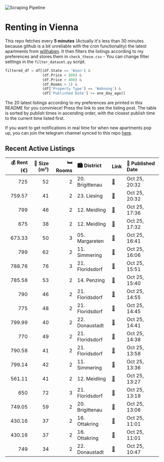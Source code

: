 ![Scraping Pipeline](https://github.com/AthomsG/renting-in-vienna/actions/workflows/run_pipeline.yml/badge.svg)


# Renting in Vienna

This repo fetches every **5 minutes** (Actually it's less than 30 minutes because github is a bit unreliable with the cron functionality) the latest apartments from [willhaben](https://www.willhaben.at/).
It then filters the listings according to my preferences and stores them in `check_these.csv` - You can change filter settings in the `filter_dataset.py` script.

```python
filtered_df = df[(df.State == 'Wien') & 
                 (df.Price < 800) &
                 (df.Price > 400) &
                 (df.Rooms > 1) &
                 (df['Property Type'] == 'Wohnung') &
                 (df['Published Date'] >= one_day_ago)]
```

The 20 latest listings according to my preferences are printed in this README for you conviniece! Press the link to see the listing post.
The table is sorted by publish times in ascending order, with the closest publish time to the current time listed first.

If you want to get notifications in real time for when new apartments pop up, you can join the telegram channel synced to this repo [here](https://t.me/+1HPAYOf5BSsyNTlk).

## Recent Active Listings

|   💰 Rent (€) |   📏 Size (m²) |   🛏️ Rooms | 🏙️ District     | Link                                                                                                                                                                                                                           | 📅 Published Date   |
|-------------:|--------------:|-----------:|:----------------|:-------------------------------------------------------------------------------------------------------------------------------------------------------------------------------------------------------------------------------|:-------------------|
|       725    |            52 |          2 | 20. Brigittenau | [🔗](https://www.willhaben.at/iad/immobilien/d/mietwohnungen/wien/wien-1200-brigittenau/2-zimmer-loggia-wohnung-in-ruhelage---ohne-k%C3%BCchenm%C3%B6blierung-%7C-n%C3%A4he-u6-1703254035/)                                     | Oct 25, 20:32      |
|       759.57 |            41 |          2 | 23. Liesing     | [🔗](https://www.willhaben.at/iad/immobilien/d/mietwohnungen/wien/wien-1230-liesing/miet-kauf%21---singlehit%21-2-zimmer-neubauwohnung-in-beliebter-wohngegend-liesing%60s---nahe-perchtholdsdorfer-heide-1095208325/)          | Oct 25, 20:32      |
|       799    |            46 |          2 | 12. Meidling    | [🔗](https://www.willhaben.at/iad/immobilien/d/mietwohnungen/wien/wien-1120-meidling/preiswerte-2-zimmerwohnung-mit-balkon-im-1.-og-im-gr%C3%BCner-umgebung-2009116743/)                                                        | Oct 25, 17:36      |
|       675    |            38 |          2 | 12. Meidling    | [🔗](https://www.willhaben.at/iad/immobilien/d/mietwohnungen/wien/wien-1120-meidling/wohnen-am-rosenh%C3%BCgel:-deine-sch%C3%B6ne-2-zimmer-neubauwohnung-ab-februar-2062727291/)                                                | Oct 25, 17:32      |
|       673.33 |            50 |          3 | 05. Margareten  | [🔗](https://www.willhaben.at/iad/immobilien/d/mietwohnungen/wien/wien-1050-margareten/dienstwohnung-f%C3%BCr-unternehmer-1813534100/)                                                                                          | Oct 25, 16:41      |
|       799    |            62 |          2 | 11. Simmering   | [🔗](https://www.willhaben.at/iad/immobilien/d/mietwohnungen/wien/wien-1110-simmering/sonnige--bezugsfertige-2-zimmer-balkonmietegr%C3%BCnruhelage-1466824477/)                                                                 | Oct 25, 16:06      |
|       788.76 |            76 |          3 | 21. Floridsdorf | [🔗](https://www.willhaben.at/iad/immobilien/d/mietwohnungen/wien/wien-1210-floridsdorf/direktvergabe-3-zimmer-gemeindewohnung-1220833662/)                                                                                     | Oct 25, 15:51      |
|       785.58 |            53 |          2 | 14. Penzing     | [🔗](https://www.willhaben.at/iad/immobilien/d/mietwohnungen/wien/wien-1140-penzing/linzer-stra%C3%9Fe---2-zimmer-neubau-wohnung-zu-vermieten-776282649/)                                                                       | Oct 25, 15:40      |
|       790    |            46 |          2 | 21. Floridsdorf | [🔗](https://www.willhaben.at/iad/immobilien/d/mietwohnungen/wien/wien-1210-floridsdorf/ihr-zuhause-in-stammersdorfer-ruhelage:-mietwohnung-mit-kaufoption-737463696/)                                                          | Oct 25, 14:55      |
|       775    |            48 |          2 | 21. Floridsdorf | [🔗](https://www.willhaben.at/iad/immobilien/d/mietwohnungen/wien/wien-1210-floridsdorf/%22flori-flats%22:-mietkauf-in-floridsdorf---idyllisches-wohnen-in-heurigengegend-737461147/)                                           | Oct 25, 14:45      |
|       799.99 |            40 |          2 | 22. Donaustadt  | [🔗](https://www.willhaben.at/iad/immobilien/d/mietwohnungen/wien/wien-1220-donaustadt/neubau-erstbezug-im-gr%C3%BCnen-nahe-u2-&-26er:-zwischen-badeteich-hirschstetten-und-seestadt-aspern-1010489877/)                        | Oct 25, 14:41      |
|       770    |            49 |          2 | 21. Floridsdorf | [🔗](https://www.willhaben.at/iad/immobilien/d/mietwohnungen/wien/wien-1210-floridsdorf/stammersdorfer-wohnparadies:-mietwohnungen-mit-kaufoption-737459071/)                                                                   | Oct 25, 14:38      |
|       790.58 |            41 |          2 | 21. Floridsdorf | [🔗](https://www.willhaben.at/iad/immobilien/d/mietwohnungen/wien/wien-1210-floridsdorf/wundersch%C3%B6ne-neue-2-zimmer-wohnung-beim-bahnhof-floridsdorf%21-987143137/)                                                         | Oct 25, 13:58      |
|       799.14 |            42 |          2 | 11. Simmering   | [🔗](https://www.willhaben.at/iad/immobilien/d/mietwohnungen/wien/wien-1110-simmering/winteraktion---erster-monat-mietfrei%21-moderne-2-zimmerwohnung-mit-balkon%21-1780493551/)                                                | Oct 25, 13:36      |
|       561.11 |            41 |          2 | 12. Meidling    | [🔗](https://www.willhaben.at/iad/immobilien/d/mietwohnungen/wien/wien-1120-meidling/in-sanierung---n%C3%A4he-u4-/-u6-ii-terrasse-im-garten-ii-2-zimmer-mit-separater-k%C3%BCche-ii-beim-gaudenzdorfer-g%C3%BCrtel-1073028439/) | Oct 25, 13:27      |
|       650    |            72 |          3 | 21. Floridsdorf | [🔗](https://www.willhaben.at/iad/immobilien/d/mietwohnungen/wien/wien-1210-floridsdorf/gemeindewohnung-direktvergabe-reserviert-1250785208/)                                                                                   | Oct 25, 13:19      |
|       749.05 |            59 |          2 | 20. Brigittenau | [🔗](https://www.willhaben.at/iad/immobilien/d/mietwohnungen/wien/wien-1200-brigittenau/super-helle-2-zimmer-stilaltbauwohnung---n%C3%A4he-u6-j%C3%A4gerstra%C3%9Fe-%21-1693131218/)                                            | Oct 25, 13:06      |
|       430.16 |            37 |          2 | 16. Ottakring   | [🔗](https://www.willhaben.at/iad/immobilien/d/mietwohnungen/wien/wien-1160-ottakring/charmante-2-zimmer-wohnung-im-16.-bezirk---perfekte-lage-am-stillfriedplatz%21-1284449205/)                                               | Oct 25, 11:01      |
|       430.16 |            37 |          2 | 16. Ottakring   | [🔗](https://www.willhaben.at/iad/immobilien/d/mietwohnungen/wien/wien-1160-ottakring/charmante-2-zimmer-wohnung-im-16.-bezirk---perfekte-lage-am-stillfriedplatz%21-1284449205/)                                               | Oct 25, 11:01      |
|       749    |            34 |          2 | 22. Donaustadt  | [🔗](https://www.willhaben.at/iad/immobilien/d/mietwohnungen/wien/wien-1220-donaustadt/charmante-wohnungen-in-der-n%C3%A4he-der-seestadt%21-1461597180/)                                                                        | Oct 25, 10:47      |
